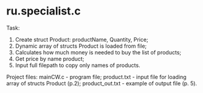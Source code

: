 # ru.specialist.c

Task:
  1. Create struct Product: productName, Quantity, Price;
  2. Dynamic array of structs Product is loaded from file;
  3. Calculates how much money is needed to buy the list of products;
  4. Get price by name product;
  5. Input full filepath to copy only names of products.

Project files: 
  mainCW.c - program file;
  product.txt - input file for loading array of structs Product (p.2);
  product_out.txt - example of output file (p. 5).
